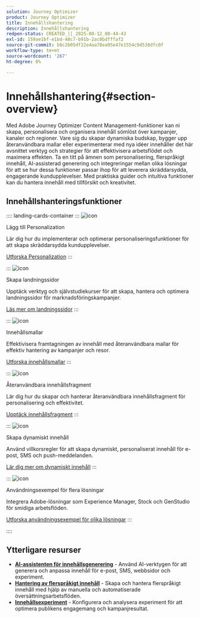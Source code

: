 ```yaml
---
solution: Journey Optimizer
product: Journey Optimizer
title: Innehållshantering
description: Innehållshantering
redpen-status: CREATED_||_2025-08-12_00-44-43
exl-id: 159ae1bf-e1bd-48c7-b91b-2ac8bdfffaf2
source-git-commit: b8c2b05df22e4aa78ea95e47e1554c9d538dfc0f
workflow-type: tm+mt
source-wordcount: '267'
ht-degree: 0%

---
```


# Innehållshantering{#section-overview}

Med Adobe Journey Optimizer Content Management-funktioner kan ni skapa, personalisera och organisera innehåll sömlöst över kampanjer, kanaler och regioner. Vare sig du skapar dynamiska budskap, bygger upp återanvändbara mallar eller experimenterar med nya idéer innehåller det här avsnittet verktyg och strategier för att effektivisera arbetsflödet och maximera effekten. Ta en titt på ämnen som personalisering, flerspråkigt innehåll, AI-assisterad generering och integreringar mellan olika lösningar för att se hur dessa funktioner passar ihop för att leverera skräddarsydda, engagerande kundupplevelser. Med praktiska guider och intuitiva funktioner kan du hantera innehåll med tillförsikt och kreativitet.

## Innehållshanteringsfunktioner

:::: landing-cards-container
:::
![icon](https://cdn.experienceleague.adobe.com/icons/bullseye.svg)

Lägg till Personalization

Lär dig hur du implementerar och optimerar personaliseringsfunktioner för att skapa skräddarsydda kundupplevelser.

[Utforska Personalization](personalization-landing-page.md)
:::

:::
![icon](https://cdn.experienceleague.adobe.com/icons/circle-play.svg)

Skapa landningssidor

Upptäck verktyg och självstudiekurser för att skapa, hantera och optimera landningssidor för marknadsföringskampanjer.

[Läs mer om landningssidor](landing-pages-landing-page.md)
:::

:::
![icon](https://cdn.experienceleague.adobe.com/icons/list-check.svg)

Innehållsmallar

Effektivisera framtagningen av innehåll med återanvändbara mallar för effektiv hantering av kampanjer och resor.

[Utforska innehållsmallar](content-templates-landing-page.md)
:::

:::
![icon](https://cdn.experienceleague.adobe.com/icons/puzzle-piece.svg)

Återanvändbara innehållsfragment

Lär dig hur du skapar och hanterar återanvändbara innehållsfragment för personalisering och effektivitet.

[Upptäck innehållsfragment](fragments-landing-page.md)
:::

:::
![icon](https://cdn.experienceleague.adobe.com/icons/gear.svg)

Skapa dynamiskt innehåll

Använd villkorsregler för att skapa dynamiskt, personaliserat innehåll för e-post, SMS och push-meddelanden.

[Lär dig mer om dynamiskt innehåll](dynamic-landing-page.md)
:::

:::
![icon](https://cdn.experienceleague.adobe.com/icons/puzzle-piece.svg)

Användningsexempel för flera lösningar

Integrera Adobe-lösningar som Experience Manager, Stock och GenStudio för smidiga arbetsflöden.

[Utforska användningsexempel för olika lösningar](combine-landing-page.md)
:::

::::


## Ytterligare resurser

- **[AI-assistenten för innehållsgenerering](ai-assistant-landing-page.md)** - Använd AI-verktygen för att generera och anpassa innehåll för e-post, SMS, webbsidor och experiment.
- **[Hantering av flerspråkigt innehåll](content-multilingual-landing-page.md)** - Skapa och hantera flerspråkigt innehåll med hjälp av manuella och automatiserade översättningsarbetsflöden.
- **[Innehållsexperiment](content-experiment-landing-page.md)** - Konfigurera och analysera experiment för att optimera publikens engagemang och kampanjresultat.
